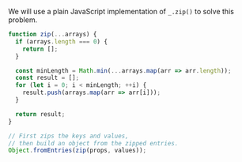 We will use a plain JavaScript implementation of `_.zip()` to solve this problem.

```javascript
function zip(...arrays) {
  if (arrays.length === 0) {
    return [];
  }

  const minLength = Math.min(...arrays.map(arr => arr.length));
  const result = [];
  for (let i = 0; i < minLength; ++i) {
    result.push(arrays.map(arr => arr[i]));
  }

  return result;
}

// First zips the keys and values,
// then build an object from the zipped entries.
Object.fromEntries(zip(props, values));
```
